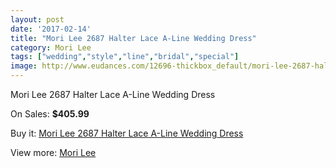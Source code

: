 ```yaml
---
layout: post
date: '2017-02-14'
title: "Mori Lee 2687 Halter Lace A-Line Wedding Dress"
category: Mori Lee
tags: ["wedding","style","line","bridal","special"]
image: http://www.eudances.com/12696-thickbox_default/mori-lee-2687-halter-lace-a-line-wedding-dress.jpg
---
```

Mori Lee 2687 Halter Lace A-Line Wedding Dress

On Sales: **$405.99**
<a href="https://www.eudances.com/en/mori-lee/3898-mori-lee-2687-halter-lace-a-line-wedding-dress.html"><amp-img layout="responsive" width="600" height="600" src="//www.eudances.com/12696-thickbox_default/mori-lee-2687-halter-lace-a-line-wedding-dress.jpg" alt="Mori Lee 2687 Halter Lace A-Line Wedding Dress 0" /></a>
<a href="https://www.eudances.com/en/mori-lee/3898-mori-lee-2687-halter-lace-a-line-wedding-dress.html"><amp-img layout="responsive" width="600" height="600" src="//www.eudances.com/12697-thickbox_default/mori-lee-2687-halter-lace-a-line-wedding-dress.jpg" alt="Mori Lee 2687 Halter Lace A-Line Wedding Dress 1" /></a>
<a href="https://www.eudances.com/en/mori-lee/3898-mori-lee-2687-halter-lace-a-line-wedding-dress.html"><amp-img layout="responsive" width="600" height="600" src="//www.eudances.com/12698-thickbox_default/mori-lee-2687-halter-lace-a-line-wedding-dress.jpg" alt="Mori Lee 2687 Halter Lace A-Line Wedding Dress 2" /></a>
<a href="https://www.eudances.com/en/mori-lee/3898-mori-lee-2687-halter-lace-a-line-wedding-dress.html"><amp-img layout="responsive" width="600" height="600" src="//www.eudances.com/12699-thickbox_default/mori-lee-2687-halter-lace-a-line-wedding-dress.jpg" alt="Mori Lee 2687 Halter Lace A-Line Wedding Dress 3" /></a>
<a href="https://www.eudances.com/en/mori-lee/3898-mori-lee-2687-halter-lace-a-line-wedding-dress.html"><amp-img layout="responsive" width="600" height="600" src="//www.eudances.com/12700-thickbox_default/mori-lee-2687-halter-lace-a-line-wedding-dress.jpg" alt="Mori Lee 2687 Halter Lace A-Line Wedding Dress 4" /></a>

Buy it: [Mori Lee 2687 Halter Lace A-Line Wedding Dress](https://www.eudances.com/en/mori-lee/3898-mori-lee-2687-halter-lace-a-line-wedding-dress.html "Mori Lee 2687 Halter Lace A-Line Wedding Dress")

View more: [Mori Lee](https://www.eudances.com/en/9-mori-lee "Mori Lee")